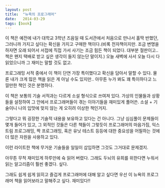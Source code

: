 ```yaml
---
layout: post
title:  "뉴욕의 프로그래머"
date:   2014-03-29
tags: [book]
---
```


  이 책은 예전에 내가 대학교 3학년 즈음일 때 도서관에서 처음으로 만나서 홀딱 반했던, 그러니까 가지고 싶다는 확신을 가지고 구매한 책이다.(비록 전자책이지만. 조금 변명을 하자면 오래 되어서 서접에 직접 가서 사기는 조금 힘든 책이 되었다. 대부분 절판이고.. 책은 왠지 택배로 받고 싶은 생각이 들지 않는단 말이지.) 오늘 새벽에 사서 오늘 다시 다 읽었으니까 그 재미는 말할 것도 없고. 

  프로그래밍 서적 중에서 이 책이 단연 가장 특이했다고 확신을 담아서 말할 수 있다. 물론 내가 크게 많은 책을 읽은 게 아닐 수도 있지만.. 아무튼 누가 봐도 꽤 특이하다고 느낄만한 책인 것은 분명하다. 

  이 책은 보통의 기술 서적과는 다르게 소설 형식으로 쓰여져 있다. 가상의 인물들과 상황들을 설정하여 그 안에서 프로그래머들이 겪는 이야기들을 재미있게 풀어쓴. 소설 + 기술이니 나의 입맛에 맞지 않는 게 오히려 이상한 책인거지. 

  그렇다고 뭐 굉장한 기술적 내용을 보유하고 있다는 건 아니다. 그냥 심심풀이 문제들이 몇개 들어가 있고, 그 외적인 것들은 다른 책들이 그렇듯이 프로그래머의 마음가짐, 익스트림 프로그래밍, 짝 프로그래밍, 혹은 유닛 테스트 등등에 대한 중요성을 어필하는 것에 더 많은 자원을 사용하고 있다. 

  이런 라이트한 책에 무거운 기술들을 일일이 삽입하면 그것도 그거대로 문제겠지. 

  아무튼 무척 재미있게 하루만에 슉 읽어 버렸다. 그래도 두뇌의 유희를 위한다면 누워서 읽는 알고리즘이 훨씬 좋겠다. 싶다. 

  그래도 쉽게 쉽게 읽히고 즐겁게 프로그래머에 대해 알고 싶다면 우선 이 뉴욕의 프로그래머 책을 읽어보라고 말해주고 싶다. 재미있다!!